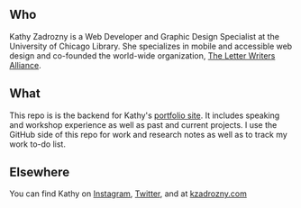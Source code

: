 ## Who
Kathy Zadrozny is a Web Developer and Graphic Design Specialist at the University of Chicago Library. She specializes in mobile and accessible web design and co-founded the world-wide organization, [The Letter Writers Alliance](http://www.letterwriters.org).

## What
This repo is is the backend for Kathy's [portfolio site](http://kzadrozny.com/). It includes speaking and workshop experience as well as past and current projects. I use the GitHub side of this repo for work and research notes as well as to track my work to-do list.

## Elsewhere
You can find Kathy on [Instagram](https://www.instagram.com/16sparrows/), [Twitter](https://twitter.com/_kzadrozny), and at [kzadrozny.com](http://kzadrozny.com/)
